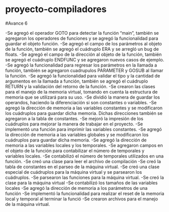 # proyecto-compiladores

#Avance 6

-Se agregó el operador GOTO para detectar la función “main”, también se agregaron los operadores de funciones y se agregó la funcionalidad para guardar el objeto función.
-Se agregó el campo de los parámetros al objeto de la función, también se agregó el cuádruplo ERA y se arregló un bug de floats.
-Se agregó el campo de la dirección al objeto de la función, también se agregó el cuádruplo ENDFUNC y se agregaron nuevos casos de ejemplo.
-Se agregó la funcionalidad para regresar los parámetros en la llamada a función, también se agregaron cuadrupulos PARAMETER y GOSUB al llamar la función.
-Se agregó la funcionalidad para validar el tipo y la cantidad de argumentos en la llamada a función, también se agregó el cuádruplo RETURN y la validación del retorno de la función.
-Se crearon las clases para el manejo de la memoria virtual, tomando en cuenta la estructura de memoria que se utilizará para su uso. 
-Se dividió la manera de guardar los operandos, haciendo la diferenciación si son constantes o variables.
-Se agregó la dirección de memoria a las variables constantes y se modificaron los cuádruplos para guardar dicha memoria. Dichas direcciones también se agregaron a la tabla de constantes.
-Se mejoró la impresión de los cuádruplos para mejorar la manera de trabajar en el proyecto.
-Se implementó una función para imprimir las variables constantes.
-Se agregó la dirección de memoria a las variables globales y se modificaron los cuádruplos para guardar dicha memoria.
-Se agregó la dirección de memoria a las variables locales y los temporales.
-Se agregaron campos en el objeto de la función para contabilizar el número de temporales y variables locales.
-Se contabilizó el número de temporales utilizados en una función.
-Se creó una clase para leer el archivo de compilación
-Se creó la tabla de constantes en el parseo de la máquina virtual.
-Se creó una clase especial de cuádruplos para la máquina virtual y se parsearon los cuádruplos.
-Se parsearon las funciones para la máquina virtual.
-Se creó la clase para la máquina virtual
-Se contabilizó los tamaños de las variables locales
-Se agregó la dirección de memoria a los parámetros de una función
-Se implementó la funcionalidad para realizar el reset de la memoria local y temporal al terminar la funció
-Se crearon archivos para el manejo de la máquina virtual.

